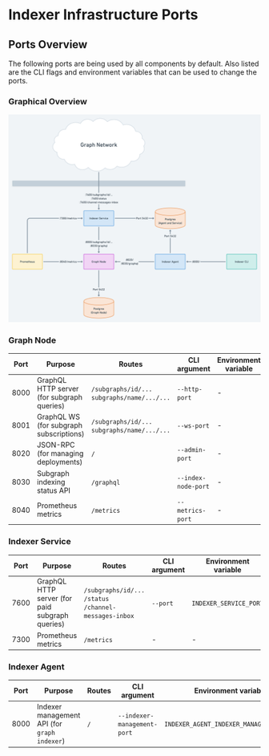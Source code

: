 # Indexer Infrastructure Ports

## Ports Overview

The following ports are being used by all components by default. Also listed are
the CLI flags and environment variables that can be used to change the ports.

### Graphical Overview

![Ports](../files/ports.png)

### Graph Node

| Port | Purpose                                    | Routes                                             | CLI argument        | Environment variable |
| ---- | ------------------------------------------ | -------------------------------------------------- | ------------------- | -------------------- |
| 8000 | GraphQL HTTP server (for subgraph queries) | `/subgraphs/id/...` <br/> `subgraphs/name/.../...` | `--http-port`       | -                    |
| 8001 | GraphQL WS (for subgraph subscriptions)    | `/subgraphs/id/...` <br/> `subgraphs/name/.../...` | `--ws-port`         | -                    |
| 8020 | JSON-RPC (for managing deployments)        | `/`                                                | `--admin-port`      | -                    |
| 8030 | Subgraph indexing status API               | `/graphql`                                         | `--index-node-port` | -                    |
| 8040 | Prometheus metrics                         | `/metrics`                                         | `--metrics-port`    | -                    |

### Indexer Service

| Port | Purpose                                         | Routes                                                              | CLI argument | Environment variable   |
| ---- | ----------------------------------------------- | ------------------------------------------------------------------- | ------------ | ---------------------- |
| 7600 | GraphQL HTTP server (for paid subgraph queries) | `/subgraphs/id/...` <br/> `/status` <br/> `/channel-messages-inbox` | `--port`     | `INDEXER_SERVICE_PORT` |
| 7300 | Prometheus metrics                              | `/metrics`                                                          | -            | -                      |

### Indexer Agent

| Port | Purpose                                      | Routes | CLI argument                | Environment variable                    |
| ---- | -------------------------------------------- | ------ | --------------------------- | --------------------------------------- |
| 8000 | Indexer management API (for `graph indexer`) | `/`    | `--indexer-management-port` | `INDEXER_AGENT_INDEXER_MANAGEMENT_PORT` |